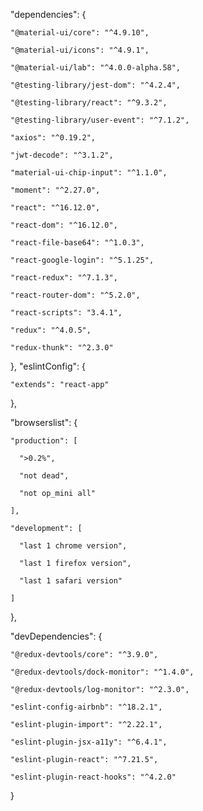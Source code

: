   "dependencies": {

    "@material-ui/core": "^4.9.10",

    "@material-ui/icons": "^4.9.1",

    "@material-ui/lab": "^4.0.0-alpha.58",

    "@testing-library/jest-dom": "^4.2.4",

    "@testing-library/react": "^9.3.2",

    "@testing-library/user-event": "^7.1.2",

    "axios": "^0.19.2",

    "jwt-decode": "^3.1.2",

    "material-ui-chip-input": "^1.1.0",

    "moment": "^2.27.0",

    "react": "^16.12.0",

    "react-dom": "^16.12.0",

    "react-file-base64": "^1.0.3",

    "react-google-login": "^5.1.25",

    "react-redux": "^7.1.3",

    "react-router-dom": "^5.2.0",

    "react-scripts": "3.4.1",

    "redux": "^4.0.5",

    "redux-thunk": "^2.3.0"

  },
  "eslintConfig": {

    "extends": "react-app"

  },

  "browserslist": {

    "production": [

      ">0.2%",

      "not dead",

      "not op_mini all"

    ],

    "development": [

      "last 1 chrome version",

      "last 1 firefox version",

      "last 1 safari version"

    ]

  },

  "devDependencies": {

    "@redux-devtools/core": "^3.9.0",

    "@redux-devtools/dock-monitor": "^1.4.0",

    "@redux-devtools/log-monitor": "^2.3.0",

    "eslint-config-airbnb": "^18.2.1",

    "eslint-plugin-import": "^2.22.1",

    "eslint-plugin-jsx-a11y": "^6.4.1",

    "eslint-plugin-react": "^7.21.5",

    "eslint-plugin-react-hooks": "^4.2.0"

  }
